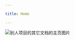 ```yaml
---

title: Home

---
```

<subhome
    title="其它文档" 
    subtitle="但是文档相关的项目是别人做的" 
    tagline="因为一些文档较小或者因为其它原因没法做一个单独的文档来存放，所以那些文档就会被放在这里¯\_(ツ)_/¯"
    tiptitle="<- 在侧边栏查看更多.">
    <img src="/Images/docs/Shared/Docs/OtherPersonProjectDocs/OtherDocs/OtherDocsHome.png" alt="别人项目的其它文档的主页图片" title="(敷衍的图标)" class="subhomeimg"/>
</subhome>